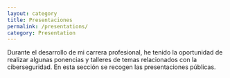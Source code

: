 ```yaml
---
layout: category
title: Presentaciones
permalink: /presentations/
category: Presentation
---
```


Durante el desarrollo de mi carrera profesional, he tenido la oportunidad de realizar algunas ponencias y talleres de temas relacionados con la ciberseguridad. En esta sección se recogen las presentaciones públicas.